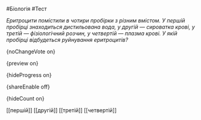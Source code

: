 #Біологія #Тест

*Еритроцити помістили в чотири пробірки з різним вмістом. У першій пробірці знаходиться дистильована вода, у другій — сироватка  крові, у третій — фізіологічний розчин, у четвертій — плазма крові. У  якій пробірці відбудеться руйнування еритроцитів?*

{noChangeVote on}

{preview on}

{hideProgress on}

{shareEnable off}

{hideCount on}

[[першій]]
[[другій]]
[[третій]]
[[четвертій]]
